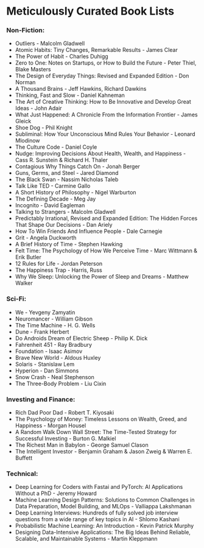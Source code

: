 # Meticulously Curated Book Lists


### Non-Fiction:

* Outliers - Malcolm Gladwell
* Atomic Habits: Tiny Changes, Remarkable Results - James Clear
* The Power of Habit - Charles Duhigg
* Zero to One: Notes on Startups, or How to Build the Future - Peter Thiel, Blake Masters
* The Design of Everyday Things: Revised and Expanded Edition - Don Norman
* A Thousand Brains - Jeff Hawkins, Richard Dawkins
* Thinking, Fast and Slow - Daniel Kahneman
* The Art of Creative Thinking: How to Be Innovative and Develop Great Ideas - John Adair
* What Just Happened: A Chronicle From the Information Frontier - James Gleick
* Shoe Dog - Phil Knight
* Subliminal: How Your Unconscious Mind Rules Your Behavior - Leonard Mlodinow
* The Culture Code - Daniel Coyle
* Nudge: Improving Decisions About Health, Wealth, and Happiness - Cass R. Sunstein & Richard H. Thaler
* Contagious Why Things Catch On - Jonah Berger
* Guns, Germs, and Steel - Jared Diamond
* The Black Swan - Nassim Nicholas Taleb
* Talk Like TED - Carmine Gallo
* A Short History of Philosophy - Nigel Warburton
* The Defining Decade - Meg Jay
* Incognito - David Eagleman 
* Talking to Strangers - Malcolm Gladwell
* Predictably Irrational, Revised and Expanded Edition: The Hidden Forces That Shape Our Decisions - Dan Ariely
* How To Win Friends And Influence People - Dale Carnegie
* Grit - Angela Duckworth
* A Brief History of Time - Stephen Hawking
* Felt Time: The Psychology of How We Perceive Time - Marc Wittmann & Erik Butler
* 12 Rules for Life - Jordan Peterson
* The Happiness Trap - Harris, Russ
* Why We Sleep: Unlocking the Power of Sleep and Dreams - Matthew Walker

### Sci-Fi:

* We - Yevgeny Zamyatin
* Neuromancer - William Gibson
* The Time Machine - H. G. Wells
* Dune - Frank Herbert
* Do Androids Dream of Electric Sheep - Philip K. Dick
* Fahrenheit 451 - Ray Bradbury
* Foundation - Isaac Asimov
* Brave New World - Aldous Huxley
* Solaris - Stanislaw Lem
* Hyperion - Dan Simmons
* Snow Crash - Neal Stephenson
* The Three-Body Problem - Liu Cixin

### Investing and Finance:

* Rich Dad Poor Dad - Robert T. Kiyosaki
* The Psychology of Money: Timeless Lessons on Wealth, Greed, and Happiness - Morgan Housel
* A Random Walk Down Wall Street: The Time-Tested Strategy for Successful Investing - Burton G. Malkiel
* The Richest Man in Babylon - George Samuel Clason
* The Intelligent Investor - Benjamin Graham & Jason Zweig & Warren E. Buffett

### Technical:

* Deep Learning for Coders with Fastai and PyTorch: AI Applications Without a PhD - Jeremy Howard
* Machine Learning Design Patterns: Solutions to Common Challenges in Data Preparation, Model Building, and MLOps - Valliappa Lakshmanan
* Deep Learning Interviews: Hundreds of fully solved job interview questions from a wide range of key topics in AI - Shlomo Kashani
* Probabilistic Machine Learning: An Introduction - Kevin Patrick Murphy
* Designing Data-Intensive Applications: The Big Ideas Behind Reliable, Scalable, and Maintainable Systems - Martin Kleppmann